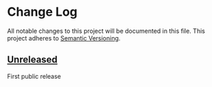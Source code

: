 # Change Log
All notable changes to this project will be documented in this file.
This project adheres to [Semantic Versioning](http://semver.org/).

## [Unreleased]
First public release

[Unreleased]: https://github.com/Kashoo/synctos/compare/22b085a...HEAD
